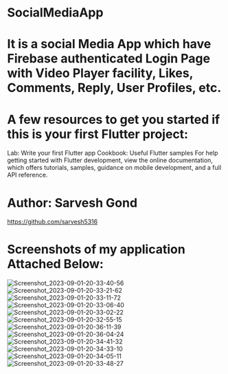 # SocialMediaApp
# It is a social Media App which have Firebase authenticated Login Page with Video Player facility, Likes, Comments, Reply, User Profiles, etc. 
# A few resources to get you started if this is your first Flutter project:

Lab: Write your first Flutter app
Cookbook: Useful Flutter samples
For help getting started with Flutter development, view the online documentation, which offers tutorials, samples, guidance on mobile development, and a full API reference.

# Author: Sarvesh Gond
https://github.com/sarvesh5316


# Screenshots of my application Attached Below:
![Screenshot_2023-09-01-20-33-40-56](https://github.com/sarvesh5316/SocialMediaApp/assets/95370855/b15bf416-0c33-411b-9e6a-d31398bcd427)
![Screenshot_2023-09-01-20-33-21-62](https://github.com/sarvesh5316/SocialMediaApp/assets/95370855/eb58424d-c057-4dc8-9ddc-b40493a0c593)
![Screenshot_2023-09-01-20-33-11-72](https://github.com/sarvesh5316/SocialMediaApp/assets/95370855/44762b6b-b72d-4843-892d-075f3f0fd262)
![Screenshot_2023-09-01-20-33-06-40](https://github.com/sarvesh5316/SocialMediaApp/assets/95370855/419a0c06-4778-4bc1-a508-4a99dd2f8f90)
![Screenshot_2023-09-01-20-33-02-22](https://github.com/sarvesh5316/SocialMediaApp/assets/95370855/63d960f0-e173-44b7-9e18-4d9bc176728f)
![Screenshot_2023-09-01-20-32-55-15](https://github.com/sarvesh5316/SocialMediaApp/assets/95370855/b2e57d4b-738d-4493-b8eb-306f5486493f)
![Screenshot_2023-09-01-20-36-11-39](https://github.com/sarvesh5316/SocialMediaApp/assets/95370855/d15333b8-67d0-4640-ada4-d29b1a9fff3c)
![Screenshot_2023-09-01-20-36-04-24](https://github.com/sarvesh5316/SocialMediaApp/assets/95370855/d098d060-5ddc-47a5-b164-188f1caa0e47)
![Screenshot_2023-09-01-20-34-41-32](https://github.com/sarvesh5316/SocialMediaApp/assets/95370855/9b58dcf4-1838-4b22-b591-8648a8e6dc07)
![Screenshot_2023-09-01-20-34-33-10](https://github.com/sarvesh5316/SocialMediaApp/assets/95370855/8a2fec05-282c-47df-90ef-d3a9648242b5)
![Screenshot_2023-09-01-20-34-05-11](https://github.com/sarvesh5316/SocialMediaApp/assets/95370855/63a7068d-3a6c-4d9f-8e43-cca0e95d550c)
![Screenshot_2023-09-01-20-33-48-27](https://github.com/sarvesh5316/SocialMediaApp/assets/95370855/04f3c199-a9ed-45e7-b5aa-913cfb6bd089)
